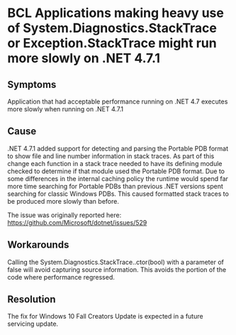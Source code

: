 # BCL Applications making heavy use of System.Diagnostics.StackTrace or Exception.StackTrace might run more slowly on .NET 4.7.1

## Symptoms
Application that had acceptable performance running on .NET 4.7 executes more slowly when running on .NET 4.7.1

## Cause
.NET 4.7.1 added support for detecting and parsing the Portable PDB format to show file and line number information in stack traces. As part of this change each function in a 
stack trace needed to have its defining module checked to determine if that module used the Portable PDB format. Due to some differences in the internal caching policy the 
runtime would spend far more time searching for Portable PDBs than previous .NET versions spent searching for classic Windows PDBs. This caused formatted stack traces to be
produced more slowly than before. 

The issue was originally reported here: https://github.com/Microsoft/dotnet/issues/529

## Workarounds
Calling the System.Diagnostics.StackTrace..ctor(bool) with a parameter of false will avoid capturing source information. This avoids the portion of the code where performance
regressed.

## Resolution
The fix for Windows 10 Fall Creators Update is expected in a future servicing update. 
